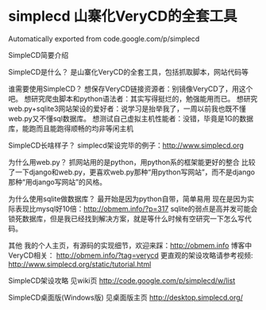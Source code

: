 # simplecd 山寨化VeryCD的全套工具
Automatically exported from code.google.com/p/simplecd

SimpleCD简要介绍

SimpleCD是什么？
是山寨化VeryCD的全套工具，包括抓取脚本，网站代码等

谁需要使用SimpleCD？
想保存VeryCD链接资源者：别镜像VeryCD了，用这个吧。
想研究爬虫脚本和python语法者：其实写得挺烂的，勉强能用而已。
想研究web.py+sqlite3网站架设的爱好者：说学习是抬举我了，一周以前我也既不懂web.py又不懂sql数据库。
想测试自己虚拟主机性能者：没错，毕竟是1G的数据库，能跑而且能跑得顺畅的均非等闲主机

SimpleCD长啥样子？
simplecd架设完毕的例子：http://www.simplecd.org

为什么用web.py？
抓网站用的是python，用python系的框架能更好的整合
比较了一下django和web.py，更喜欢web.py那种“用python写网站”，而不是django那种“用django写网站”的风格。

为什么使用sqlite做数据库？
最开始是因为python自带，简单易用
现在是因为实际表现比mysql好10倍：http://obmem.info/?p=317
sqlite的弱点是高并发可能会锁死数据库，但是我已经找到解决方案，就是等什么时候有空研究一下怎么写代码。

其他
我的个人主页，有源码的实现细节，欢迎来踩：http://obmem.info
博客中VeryCD相关： http://obmem.info/?tag=verycd
更直观的架设攻略请参考视频: http://www.simplecd.org/static/tutorial.html

SimpleCD架设攻略
见wiki页 http://code.google.com/p/simplecd/w/list

SimpleCD桌面版(Windows版)
见桌面版主页 http://desktop.simplecd.org/

